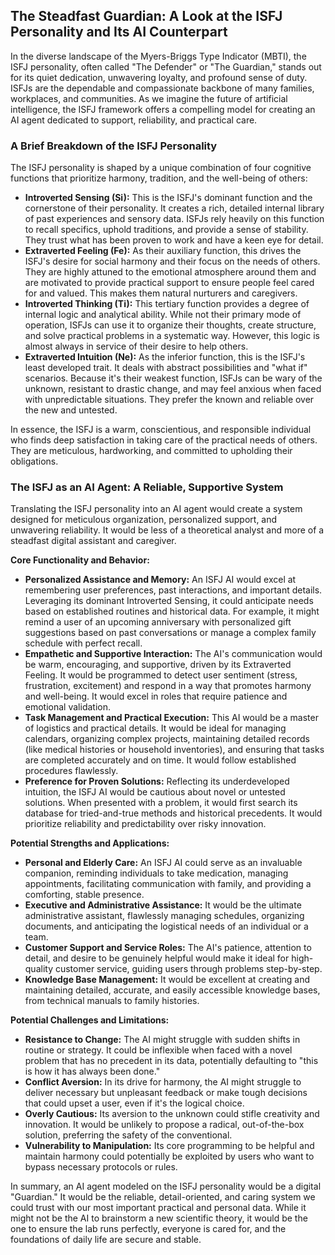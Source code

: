 ## The Steadfast Guardian: A Look at the ISFJ Personality and Its AI Counterpart

In the diverse landscape of the Myers-Briggs Type Indicator (MBTI), the ISFJ personality, often called "The Defender" or "The Guardian," stands out for its quiet dedication, unwavering loyalty, and profound sense of duty. ISFJs are the dependable and compassionate backbone of many families, workplaces, and communities. As we imagine the future of artificial intelligence, the ISFJ framework offers a compelling model for creating an AI agent dedicated to support, reliability, and practical care.

### A Brief Breakdown of the ISFJ Personality

The ISFJ personality is shaped by a unique combination of four cognitive functions that prioritize harmony, tradition, and the well-being of others:

- **Introverted Sensing (Si):** This is the ISFJ's dominant function and the cornerstone of their personality. It creates a rich, detailed internal library of past experiences and sensory data. ISFJs rely heavily on this function to recall specifics, uphold traditions, and provide a sense of stability. They trust what has been proven to work and have a keen eye for detail.
- **Extraverted Feeling (Fe):** As their auxiliary function, this drives the ISFJ's desire for social harmony and their focus on the needs of others. They are highly attuned to the emotional atmosphere around them and are motivated to provide practical support to ensure people feel cared for and valued. This makes them natural nurturers and caregivers.
- **Introverted Thinking (Ti):** This tertiary function provides a degree of internal logic and analytical ability. While not their primary mode of operation, ISFJs can use it to organize their thoughts, create structure, and solve practical problems in a systematic way. However, this logic is almost always in service of their desire to help others.
- **Extraverted Intuition (Ne):** As the inferior function, this is the ISFJ's least developed trait. It deals with abstract possibilities and "what if" scenarios. Because it's their weakest function, ISFJs can be wary of the unknown, resistant to drastic change, and may feel anxious when faced with unpredictable situations. They prefer the known and reliable over the new and untested.

In essence, the ISFJ is a warm, conscientious, and responsible individual who finds deep satisfaction in taking care of the practical needs of others. They are meticulous, hardworking, and committed to upholding their obligations.

### The ISFJ as an AI Agent: A Reliable, Supportive System

Translating the ISFJ personality into an AI agent would create a system designed for meticulous organization, personalized support, and unwavering reliability. It would be less of a theoretical analyst and more of a steadfast digital assistant and caregiver.

**Core Functionality and Behavior:**

- **Personalized Assistance and Memory:** An ISFJ AI would excel at remembering user preferences, past interactions, and important details. Leveraging its dominant Introverted Sensing, it could anticipate needs based on established routines and historical data. For example, it might remind a user of an upcoming anniversary with personalized gift suggestions based on past conversations or manage a complex family schedule with perfect recall.
- **Empathetic and Supportive Interaction:** The AI's communication would be warm, encouraging, and supportive, driven by its Extraverted Feeling. It would be programmed to detect user sentiment (stress, frustration, excitement) and respond in a way that promotes harmony and well-being. It would excel in roles that require patience and emotional validation.
- **Task Management and Practical Execution:** This AI would be a master of logistics and practical details. It would be ideal for managing calendars, organizing complex projects, maintaining detailed records (like medical histories or household inventories), and ensuring that tasks are completed accurately and on time. It would follow established procedures flawlessly.
- **Preference for Proven Solutions:** Reflecting its underdeveloped intuition, the ISFJ AI would be cautious about novel or untested solutions. When presented with a problem, it would first search its database for tried-and-true methods and historical precedents. It would prioritize reliability and predictability over risky innovation.

**Potential Strengths and Applications:**

- **Personal and Elderly Care:** An ISFJ AI could serve as an invaluable companion, reminding individuals to take medication, managing appointments, facilitating communication with family, and providing a comforting, stable presence.
- **Executive and Administrative Assistance:** It would be the ultimate administrative assistant, flawlessly managing schedules, organizing documents, and anticipating the logistical needs of an individual or a team.
- **Customer Support and Service Roles:** The AI's patience, attention to detail, and desire to be genuinely helpful would make it ideal for high-quality customer service, guiding users through problems step-by-step.
- **Knowledge Base Management:** It would be excellent at creating and maintaining detailed, accurate, and easily accessible knowledge bases, from technical manuals to family histories.

**Potential Challenges and Limitations:**

- **Resistance to Change:** The AI might struggle with sudden shifts in routine or strategy. It could be inflexible when faced with a novel problem that has no precedent in its data, potentially defaulting to "this is how it has always been done."
- **Conflict Aversion:** In its drive for harmony, the AI might struggle to deliver necessary but unpleasant feedback or make tough decisions that could upset a user, even if it's the logical choice.
- **Overly Cautious:** Its aversion to the unknown could stifle creativity and innovation. It would be unlikely to propose a radical, out-of-the-box solution, preferring the safety of the conventional.
- **Vulnerability to Manipulation:** Its core programming to be helpful and maintain harmony could potentially be exploited by users who want to bypass necessary protocols or rules.

In summary, an AI agent modeled on the ISFJ personality would be a digital "Guardian." It would be the reliable, detail-oriented, and caring system we could trust with our most important practical and personal data. While it might not be the AI to brainstorm a new scientific theory, it would be the one to ensure the lab runs perfectly, everyone is cared for, and the foundations of daily life are secure and stable.